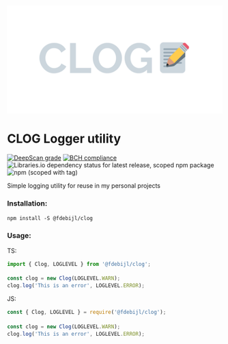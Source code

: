 <p align="center">
  <img src="https://github.com/Fdebijl/clog/raw/master/img/logo.png">
</p>

# CLOG Logger utility
<p align="center>
          
![Release](https://github.com/Fdebijl/clog/workflows/Release/badge.svg) [![DeepScan grade](https://deepscan.io/api/teams/7525/projects/9659/branches/128332/badge/grade.svg)](https://deepscan.io/dashboard#view=project&tid=7525&pid=9659&bid=128332) [![BCH compliance](https://bettercodehub.com/edge/badge/Fdebijl/clog?branch=master)](https://bettercodehub.com/) ![Libraries.io dependency status for latest release, scoped npm package](https://img.shields.io/librariesio/release/npm/@fdebijl/clog) ![npm (scoped with tag)](https://img.shields.io/npm/v/@fdebijl/clog/latest)

</p>

Simple logging utility for reuse in my personal projects

### Installation:
```
npm install -S @fdebijl/clog
```


### Usage:

TS:
```ts
import { Clog, LOGLEVEL } from '@fdebijl/clog';

const clog = new Clog(LOGLEVEL.WARN);
clog.log('This is an error', LOGLEVEL.ERROR);
```

JS:
```js
const { Clog, LOGLEVEL } = require('@fdebijl/clog');

const clog = new Clog(LOGLEVEL.WARN);
clog.log('This is an error', LOGLEVEL.ERROR);
```
